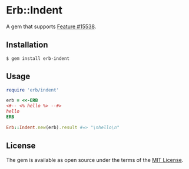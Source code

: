 # Erb::Indent

A gem that supports [Feature #15538](https://bugs.ruby-lang.org/issues/15538).

## Installation

    $ gem install erb-indent

## Usage

```rb
require 'erb/indent'

erb = <<-ERB
<#-- <% hello %> --#>
hello
ERB

Erb::Indent.new(erb).result #=> "\nhello\n"
```

## License

The gem is available as open source under the terms of the [MIT License](http://opensource.org/licenses/MIT).
